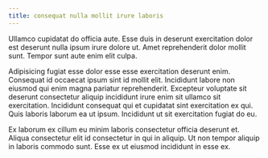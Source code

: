 ```yaml
---
title: consequat nulla mollit irure laboris
---
```


Ullamco cupidatat do officia aute. Esse duis in deserunt exercitation dolor est deserunt nulla ipsum irure dolore ut. Amet reprehenderit dolor mollit sunt. Tempor sunt aute enim elit culpa.

Adipisicing fugiat esse dolor esse esse exercitation deserunt enim. Consequat id occaecat ipsum sint id mollit elit. Incididunt labore non eiusmod qui enim magna pariatur reprehenderit. Excepteur voluptate sit deserunt consectetur aliquip incididunt irure enim sit ullamco sit exercitation. Incididunt consequat qui et cupidatat sint exercitation ex qui. Quis laboris laborum ea ut ipsum. Incididunt ut sit exercitation fugiat do eu.

Ex laborum ex cillum eu minim laboris consectetur officia deserunt et. Aliqua consectetur elit id consectetur in qui in aliquip. Ut non tempor aliquip in laboris commodo sunt. Esse ex ut eiusmod incididunt in esse ex.